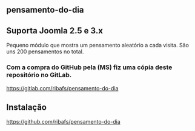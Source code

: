 ## pensamento-do-dia
## Suporta Joomla 2.5 e 3.x

Pequeno módulo que mostra um pensamento aleatório a cada visita. São uns 200 pensamentos no total.

### Com a compra do GitHub pela (MS) fiz uma cópia deste repositório no GitLab.
https://gitlab.com/ribafs/pensamento-do-dia


## Instalação
https://github.com/ribafs/pensamento-do-dia

